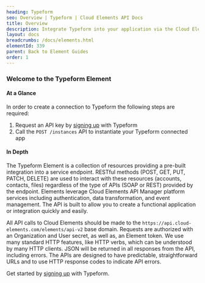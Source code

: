 ```yaml
---
heading: Typeform
seo: Overview | Typeform | Cloud Elements API Docs
title: Overview
description: Integrate Typeform into your application via the Cloud Elements APIs.
layout: docs
breadcrumbs: /docs/elements.html
elementId: 339
parent: Back to Element Guides
order: 1
---
```


### Welcome to the Typeform Element


#### At a Glance

In order to create a connection to Typeform the following steps are required:

1. Request an API key by [signing up](typeform-endpoint-setup.html) with Typeform
2. Call the `POST /instances` API to instantiate your Typeform connected app

#### In Depth

The Typeform Element is a collection of resources providing a pre-built integration into a service endpoint. RESTful methods (POST, GET, PUT, PATCH, DELETE) are used to interact with these resources (accounts, contacts, files) regardless of the type of APIs (SOAP or REST) provided by the endpoint. Elements leverage Cloud Elements API Manager platform services including authentication, data transformation, and event management.  The API is built to allow you to create a functional application or integration quickly and easily.

All API calls to Cloud Elements should be made to the `https://api.cloud-elements.com/elements/api-v2` base domain. Requests are authorized with an Organization and User secret, as well as, an Element token.  We use many standard HTTP features, like HTTP verbs, which can be understood by many HTTP clients. JSON will be returned in all responses from the API, including errors. The APIs are designed to have predictable, straightforward URLs and to use HTTP response codes to indicate API errors.

Get started by [signing up](typeform-endpoint-setup.html) with Typeform.
